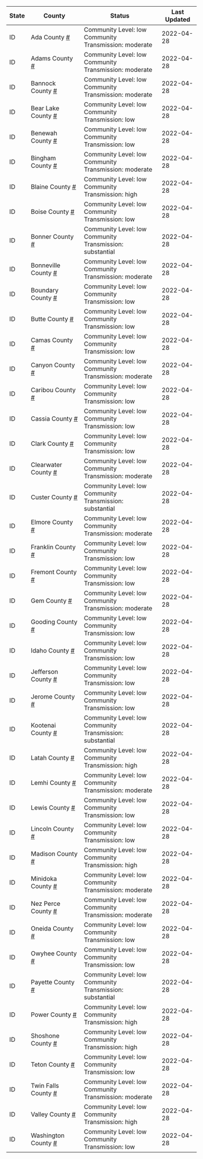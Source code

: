 State | County | Status | Last Updated
--- | --- | --- | --- 
ID | Ada County <a href="#ada_county">#</a> | <a name="ada_county"></a>Community Level: low<br/>Community Transmission: moderate | 2022-04-28
ID | Adams County <a href="#adams_county">#</a> | <a name="adams_county"></a>Community Level: low<br/>Community Transmission: moderate | 2022-04-28
ID | Bannock County <a href="#bannock_county">#</a> | <a name="bannock_county"></a>Community Level: low<br/>Community Transmission: moderate | 2022-04-28
ID | Bear Lake County <a href="#bear_lake_county">#</a> | <a name="bear_lake_county"></a>Community Level: low<br/>Community Transmission: low | 2022-04-28
ID | Benewah County <a href="#benewah_county">#</a> | <a name="benewah_county"></a>Community Level: low<br/>Community Transmission: low | 2022-04-28
ID | Bingham County <a href="#bingham_county">#</a> | <a name="bingham_county"></a>Community Level: low<br/>Community Transmission: moderate | 2022-04-28
ID | Blaine County <a href="#blaine_county">#</a> | <a name="blaine_county"></a>Community Level: low<br/>Community Transmission: high | 2022-04-28
ID | Boise County <a href="#boise_county">#</a> | <a name="boise_county"></a>Community Level: low<br/>Community Transmission: low | 2022-04-28
ID | Bonner County <a href="#bonner_county">#</a> | <a name="bonner_county"></a>Community Level: low<br/>Community Transmission: substantial | 2022-04-28
ID | Bonneville County <a href="#bonneville_county">#</a> | <a name="bonneville_county"></a>Community Level: low<br/>Community Transmission: moderate | 2022-04-28
ID | Boundary County <a href="#boundary_county">#</a> | <a name="boundary_county"></a>Community Level: low<br/>Community Transmission: low | 2022-04-28
ID | Butte County <a href="#butte_county">#</a> | <a name="butte_county"></a>Community Level: low<br/>Community Transmission: low | 2022-04-28
ID | Camas County <a href="#camas_county">#</a> | <a name="camas_county"></a>Community Level: low<br/>Community Transmission: low | 2022-04-28
ID | Canyon County <a href="#canyon_county">#</a> | <a name="canyon_county"></a>Community Level: low<br/>Community Transmission: moderate | 2022-04-28
ID | Caribou County <a href="#caribou_county">#</a> | <a name="caribou_county"></a>Community Level: low<br/>Community Transmission: low | 2022-04-28
ID | Cassia County <a href="#cassia_county">#</a> | <a name="cassia_county"></a>Community Level: low<br/>Community Transmission: low | 2022-04-28
ID | Clark County <a href="#clark_county">#</a> | <a name="clark_county"></a>Community Level: low<br/>Community Transmission: low | 2022-04-28
ID | Clearwater County <a href="#clearwater_county">#</a> | <a name="clearwater_county"></a>Community Level: low<br/>Community Transmission: moderate | 2022-04-28
ID | Custer County <a href="#custer_county">#</a> | <a name="custer_county"></a>Community Level: low<br/>Community Transmission: substantial | 2022-04-28
ID | Elmore County <a href="#elmore_county">#</a> | <a name="elmore_county"></a>Community Level: low<br/>Community Transmission: moderate | 2022-04-28
ID | Franklin County <a href="#franklin_county">#</a> | <a name="franklin_county"></a>Community Level: low<br/>Community Transmission: low | 2022-04-28
ID | Fremont County <a href="#fremont_county">#</a> | <a name="fremont_county"></a>Community Level: low<br/>Community Transmission: low | 2022-04-28
ID | Gem County <a href="#gem_county">#</a> | <a name="gem_county"></a>Community Level: low<br/>Community Transmission: moderate | 2022-04-28
ID | Gooding County <a href="#gooding_county">#</a> | <a name="gooding_county"></a>Community Level: low<br/>Community Transmission: low | 2022-04-28
ID | Idaho County <a href="#idaho_county">#</a> | <a name="idaho_county"></a>Community Level: low<br/>Community Transmission: low | 2022-04-28
ID | Jefferson County <a href="#jefferson_county">#</a> | <a name="jefferson_county"></a>Community Level: low<br/>Community Transmission: low | 2022-04-28
ID | Jerome County <a href="#jerome_county">#</a> | <a name="jerome_county"></a>Community Level: low<br/>Community Transmission: low | 2022-04-28
ID | Kootenai County <a href="#kootenai_county">#</a> | <a name="kootenai_county"></a>Community Level: low<br/>Community Transmission: substantial | 2022-04-28
ID | Latah County <a href="#latah_county">#</a> | <a name="latah_county"></a>Community Level: low<br/>Community Transmission: high | 2022-04-28
ID | Lemhi County <a href="#lemhi_county">#</a> | <a name="lemhi_county"></a>Community Level: low<br/>Community Transmission: moderate | 2022-04-28
ID | Lewis County <a href="#lewis_county">#</a> | <a name="lewis_county"></a>Community Level: low<br/>Community Transmission: low | 2022-04-28
ID | Lincoln County <a href="#lincoln_county">#</a> | <a name="lincoln_county"></a>Community Level: low<br/>Community Transmission: low | 2022-04-28
ID | Madison County <a href="#madison_county">#</a> | <a name="madison_county"></a>Community Level: low<br/>Community Transmission: high | 2022-04-28
ID | Minidoka County <a href="#minidoka_county">#</a> | <a name="minidoka_county"></a>Community Level: low<br/>Community Transmission: moderate | 2022-04-28
ID | Nez Perce County <a href="#nez_perce_county">#</a> | <a name="nez_perce_county"></a>Community Level: low<br/>Community Transmission: moderate | 2022-04-28
ID | Oneida County <a href="#oneida_county">#</a> | <a name="oneida_county"></a>Community Level: low<br/>Community Transmission: low | 2022-04-28
ID | Owyhee County <a href="#owyhee_county">#</a> | <a name="owyhee_county"></a>Community Level: low<br/>Community Transmission: low | 2022-04-28
ID | Payette County <a href="#payette_county">#</a> | <a name="payette_county"></a>Community Level: low<br/>Community Transmission: substantial | 2022-04-28
ID | Power County <a href="#power_county">#</a> | <a name="power_county"></a>Community Level: low<br/>Community Transmission: high | 2022-04-28
ID | Shoshone County <a href="#shoshone_county">#</a> | <a name="shoshone_county"></a>Community Level: low<br/>Community Transmission: high | 2022-04-28
ID | Teton County <a href="#teton_county">#</a> | <a name="teton_county"></a>Community Level: low<br/>Community Transmission: low | 2022-04-28
ID | Twin Falls County <a href="#twin_falls_county">#</a> | <a name="twin_falls_county"></a>Community Level: low<br/>Community Transmission: moderate | 2022-04-28
ID | Valley County <a href="#valley_county">#</a> | <a name="valley_county"></a>Community Level: low<br/>Community Transmission: high | 2022-04-28
ID | Washington County <a href="#washington_county">#</a> | <a name="washington_county"></a>Community Level: low<br/>Community Transmission: low | 2022-04-28
